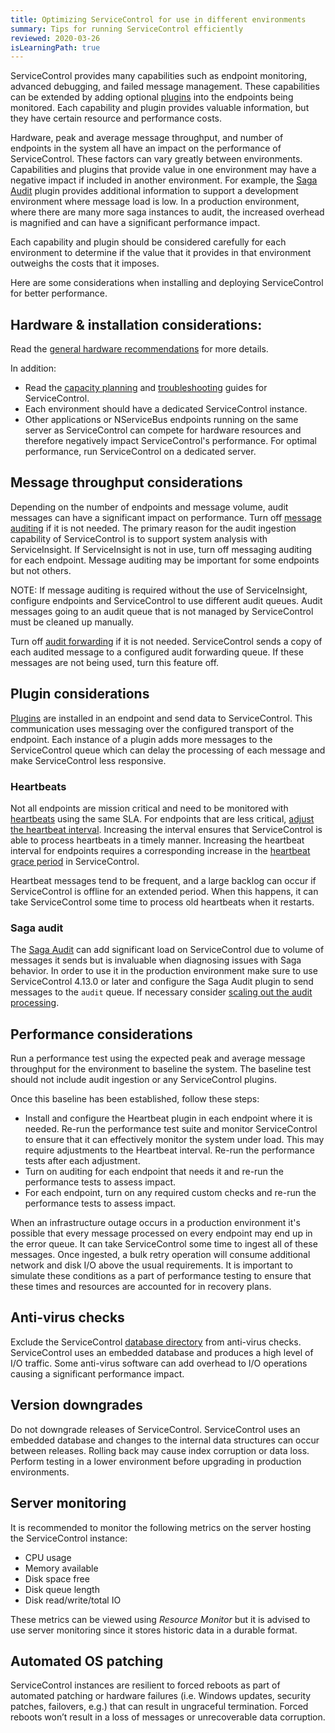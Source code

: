 ```yaml
---
title: Optimizing ServiceControl for use in different environments
summary: Tips for running ServiceControl efficiently
reviewed: 2020-03-26
isLearningPath: true
---
```


ServiceControl provides many capabilities such as endpoint monitoring, advanced debugging, and failed message management. These capabilities can be extended by adding optional [plugins](/servicecontrol/plugins/) into the endpoints being monitored. Each capability and plugin provides valuable information, but they have certain resource and performance costs.

Hardware, peak and average message throughput, and number of endpoints in the system all have an impact on the performance of ServiceControl. These factors can vary greatly between environments. Capabilities and plugins that provide value in one environment may have a negative impact if included in another environment. For example, the [Saga Audit](/servicecontrol/plugins/saga-audit.md) plugin provides additional information to support a development environment where message load is low. In a production environment, where there are many more saga instances to audit, the increased overhead is magnified and can have a significant performance impact. 

Each capability and plugin should be considered carefully for each environment to determine if the value that it provides in that environment outweighs the costs that it imposes.

Here are some considerations when installing and deploying ServiceControl for better performance.

## Hardware & installation considerations:

Read the [general hardware recommendations](/servicecontrol/servicecontrol-instances/hardware.md) for more details.

In addition:

* Read the [capacity planning](/servicecontrol/capacity-and-planning.md) and [troubleshooting](/servicecontrol/troubleshooting.md) guides for ServiceControl.
* Each environment should have a dedicated ServiceControl instance.
* Other applications or NServiceBus endpoints running on the same server as ServiceControl can compete for hardware resources and therefore negatively impact ServiceControl's performance. For optimal performance, run ServiceControl on a dedicated server.

## Message throughput considerations

Depending on the number of endpoints and message volume, audit messages can have a significant impact on performance. Turn off [message auditing](/nservicebus/operations/auditing.md) if it is not needed. The primary reason for the audit ingestion capability of ServiceControl is to support system analysis with ServiceInsight. If ServiceInsight is not in use, turn off messaging auditing for each endpoint. Message auditing may be important for some endpoints but not others.

NOTE: If message auditing is required without the use of ServiceInsight, configure endpoints and ServiceControl to use different audit queues. Audit messages going to an audit queue that is not managed by ServiceControl must be cleaned up manually.

Turn off [audit forwarding](/servicecontrol/errorlog-auditlog-behavior.md) if it is not needed. ServiceControl sends a copy of each audited message to a configured audit forwarding queue. If these messages are not being used, turn this feature off.

## Plugin considerations

[Plugins](/servicecontrol/plugins/) are installed in an endpoint and send data to ServiceControl. This communication uses messaging over the configured transport of the endpoint. Each instance of a plugin adds more messages to the ServiceControl queue which can delay the processing of each message and make ServiceControl less responsive.

### Heartbeats

Not all endpoints are mission critical and need to be monitored with [heartbeats](/monitoring/heartbeats/) using the same SLA. For endpoints that are less critical, [adjust the heartbeat interval](/monitoring/heartbeats/install-plugin.md). Increasing the interval ensures that ServiceControl is able to process heartbeats in a timely manner. Increasing the heartbeat interval for endpoints requires a corresponding increase in the [heartbeat grace period](/servicecontrol/creating-config-file.md#plugin-specific-servicecontrolheartbeatgraceperiod) in ServiceControl.

Heartbeat messages tend to be frequent, and a large backlog can occur if ServiceControl is offline for an extended period. When this happens, it can take ServiceControl some time to process old heartbeats when it restarts.

### Saga audit

The [Saga Audit](/servicecontrol/plugins/saga-audit.md) can add significant load on ServiceControl due to volume of messages it sends but is invaluable when diagnosing issues with Saga behavior. In order to use it in the production environment make sure to use ServiceControl 4.13.0 or later and configure the Saga Audit plugin to send messages to the `audit` queue. If necessary consider [scaling out the audit processing](/servicecontrol/servicecontrol-instances/distributed-instances.md).

## Performance considerations

Run a performance test using the expected peak and average message throughput for the environment to baseline the system. The baseline test should not include audit ingestion or any ServiceControl plugins.

Once this baseline has been established, follow these steps:

* Install and configure the Heartbeat plugin in each endpoint where it is needed. Re-run the performance test suite and monitor ServiceControl to ensure that it can effectively monitor the system under load. This may require adjustments to the Heartbeat interval. Re-run the performance tests after each adjustment.
* Turn on auditing for each endpoint that needs it and re-run the performance tests to assess impact.
* For each endpoint, turn on any required custom checks and re-run the performance tests to assess impact.

When an infrastructure outage occurs in a production environment it's possible that every message processed on every endpoint may end up in the error queue. It can take ServiceControl some time to ingest all of these messages. Once ingested, a bulk retry operation will consume additional network and disk I/O above the usual requirements. It is important to simulate these conditions as a part of performance testing to ensure that these times and resources are accounted for in recovery plans.

## Anti-virus checks

Exclude the ServiceControl [database directory](/servicecontrol/configure-ravendb-location.md) from anti-virus checks. ServiceControl uses an embedded database and produces a high level of I/O traffic. Some anti-virus software can add overhead to I/O operations causing a significant performance impact.

## Version downgrades

Do not downgrade releases of ServiceControl. ServiceControl uses an embedded database and changes to the internal data structures can occur between releases. Rolling back may cause index corruption or data loss. Perform testing in a lower environment before upgrading in production environments.

## Server monitoring

It is recommended to monitor the following metrics on the server hosting the ServiceControl instance:

* CPU usage
* Memory available
* Disk space free
* Disk queue length
* Disk read/write/total IO

These metrics can be viewed using *Resource Monitor* but it is advised to use server monitoring since it stores historic data in a durable format.

## Automated OS patching

ServiceControl instances are resilient to forced reboots as part of automated patching or hardware failures (i.e. Windows updates, security patches, failovers, e.g.) that can result in ungraceful termination. Forced reboots won’t result in a loss of messages or unrecoverable data corruption.

